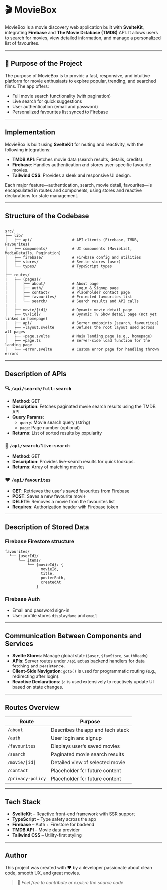 # 🎬 MovieBox

MovieBox is a movie discovery web application built with **SvelteKit**, integrating **Firebase** and **The Movie Database (TMDB)** API. It allows users to search for movies, view detailed information, and manage a personalized list of favourites.

---

## 📌 Purpose of the Project

The purpose of MovieBox is to provide a fast, responsive, and intuitive platform for movie enthusiasts to explore popular, trending, and searched films. The app offers:
- Full movie search functionality (with pagination)
- Live search for quick suggestions
- User authentication (email and password)
- Personalized favourites list synced to Firebase

---

## Implementation

MovieBox is built using **SvelteKit** for routing and reactivity, with the following integrations:
- **TMDB API**: Fetches movie data (search results, details, credits).
- **Firebase**: Handles authentication and stores user-specific favourite movies.
- **Tailwind CSS**: Provides a sleek and responsive UI design.

Each major feature—authentication, search, movie detail, favourites—is encapsulated in routes and components, using stores and reactive declarations for state management.

---

## Structure of the Codebase

```

src/
├── lib/
│   ├── api/                  # API clients (Firebase, TMDB, Favourites)
│   ├── components/           # UI components (MovieList, MediaDetails, Pagination)
│   ├── firebase/             # Firebase config and utilities
│   ├── stores/               # Svelte stores (user)
│   └── types/                # TypeScript types
│
├── routes/
|   ├── (pages)/
|   │   ├── about/            # About page
|   │   ├── auth/             # Login & Signup page
|   │   ├── contact/          # Placeholder contact page
|   │   ├── favourites/       # Protected favourites list
|   │   └── search/           # Search results and API calls
|   |
│   ├── movie/[id]/           # Dynamic movie detail page
│   ├── tv/[id]/              # Dynamic Tv Show detail page (not yet linked in homepage)
│   ├── api/                  # Server endpoints (search, favourites)
│   ├── +layout.svelte        # Defines the root layout used across all pages
│   ├── +page.svelte          # Main landing page (e.g., homepage)
│   ├── +page.ts              # Server-side load function for the landing page
│   └── +error.svelte         # Custom error page for handling thrown errors

````

---

## Description of APIs

### 🔍 `/api/search/full-search`
- **Method**: GET
- **Description**: Fetches paginated movie search results using the TMDB API.
- **Query Params**:
  - `query`: Movie search query (string)
  - `page`: Page number (optional)
- **Returns**: List of sorted results by popularity

### 🔎 `/api/search/live-search`
- **Method**: GET
- **Description**: Provides live-search results for quick lookups.
- **Returns**: Array of matching movies

### ❤️ `/api/favourites`
- **GET**: Retrieves the user's saved favourites from Firebase
- **POST**: Saves a new favourite movie
- **DELETE**: Removes a movie from the favourites list
- **Requires**: Authorization header with Firebase token

---

## Description of Stored Data

### Firebase Firestore structure
```
favourites/
  └── {userId}/
      └── items/
          └── {movieId}: {
                movieId,
                title,
                posterPath,
                createdAt
              }
```

### Firebase Auth

* Email and password sign-in
* User profile stores `displayName` and `email`

---

## Communication Between Components and Services

* **Svelte Stores**: Manage global state (`$user`, `$favStore`, `$authReady`)
* **APIs**: Server routes under `/api` act as backend handlers for data fetching and persistence.
* **Client-Side Navigation**: `goto()` is used for programmatic routing (e.g., redirecting after login).
* **Reactive Declarations**: `$:` is used extensively to reactively update UI based on state changes.

---

## Routes Overview

| Route             | Purpose                                   |
| ----------------- | ----------------------------------------- |
| `/about`          | Describes the app and tech stack          |
| `/auth`           | User login and signup                     |
| `/favourites`     | Displays user's saved movies              |
| `/search`         | Paginated movie search results            |
| `/movie/[id]`     | Detailed view of selected movie           |
| `/contact`        | Placeholder for future content            |
| `/privacy-policy` | Placeholder for future content            |

---

## Tech Stack

* **SvelteKit** – Reactive front-end framework with SSR support
* **TypeScript** – Type safety across the app
* **Firebase** – Auth + Firestore for backend
* **TMDB API** – Movie data provider
* **Tailwind CSS** – Utility-first styling

---

## Author

This project was created with ❤️ by a developer passionate about clean code, smooth UX, and great movies.

> 💬 *Feel free to contribute or explore the source code*

